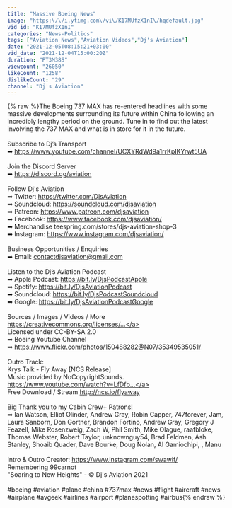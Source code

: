 ```yaml
---
title: "Massive Boeing News"
image: "https:\/\/i.ytimg.com\/vi\/K17MUfzX1nI\/hqdefault.jpg"
vid_id: "K17MUfzX1nI"
categories: "News-Politics"
tags: ["Aviation News","Aviation Videos","Dj's Aviation"]
date: "2021-12-05T08:15:21+03:00"
vid_date: "2021-12-04T15:00:20Z"
duration: "PT3M38S"
viewcount: "26050"
likeCount: "1258"
dislikeCount: "29"
channel: "Dj's Aviation"
---
```

{% raw %}The Boeing 737 MAX has re-entered headlines with some massive developments surrounding its future within China following an incredibly lengthy period on the ground. Tune in to find out the latest involving the 737 MAX and what is in store for it in the future.<br /><br />Subscribe to Dj’s Transport<br />➡ <a rel="nofollow" target="blank" href="https://www.youtube.com/channel/UCXYRdWd9a1rrKpIKYrwt5UA">https://www.youtube.com/channel/UCXYRdWd9a1rrKpIKYrwt5UA</a><br /><br />Join the Discord Server<br /> ➡ <a rel="nofollow" target="blank" href="https://discord.gg/aviation">https://discord.gg/aviation</a><br /><br />Follow Dj's Aviation<br />➡ Twitter: <a rel="nofollow" target="blank" href="https://twitter.com/DjsAviation">https://twitter.com/DjsAviation</a><br />➡ Soundcloud: <a rel="nofollow" target="blank" href="https://soundcloud.com/djsaviation">https://soundcloud.com/djsaviation</a><br />➡ Patreon: <a rel="nofollow" target="blank" href="https://www.patreon.com/djsaviation">https://www.patreon.com/djsaviation</a><br />➡ Facebook: <a rel="nofollow" target="blank" href="https://www.facebook.com/djsaviation/">https://www.facebook.com/djsaviation/</a><br />➡ Merchandise teespring.com/stores/djs-aviation-shop-3<br />➡ Instagram: <a rel="nofollow" target="blank" href="https://www.instagram.com/djsaviation/">https://www.instagram.com/djsaviation/</a><br /><br />Business Opportunities / Enquiries<br />➡ Email: contactdjsaviation@gmail.com<br /><br />Listen to the Dj’s Aviation Podcast<br />➡ Apple Podcast: <a rel="nofollow" target="blank" href="https://bit.ly/DjsPodcastApple">https://bit.ly/DjsPodcastApple</a><br />➡ Spotify: <a rel="nofollow" target="blank" href="https://bit.ly/DjsAviationPodcast">https://bit.ly/DjsAviationPodcast</a><br />➡ Soundcloud: <a rel="nofollow" target="blank" href="https://bit.ly/DjsPodcastSoundcloud">https://bit.ly/DjsPodcastSoundcloud</a><br />➡ Google: <a rel="nofollow" target="blank" href="https://bit.ly/DjsAviationPodcastGoogle">https://bit.ly/DjsAviationPodcastGoogle</a><br /><br />Sources / Images / Videos / More<br /><a rel="nofollow" target="blank" href="https://creativecommons.org/licenses/...">https://creativecommons.org/licenses/...</a><br />Licensed under CC-BY-SA 2.0<br />➡ Boeing Youtube Channel<br />➡ <a rel="nofollow" target="blank" href="https://www.flickr.com/photos/150488282@N07/35349535051/">https://www.flickr.com/photos/150488282@N07/35349535051/</a><br /><br />Outro Track:<br /> Krys Talk - Fly Away [NCS Release]<br /> Music provided by NoCopyrightSounds.<br /> <a rel="nofollow" target="blank" href="https://www.youtube.com/watch?v=LfDfb...">https://www.youtube.com/watch?v=LfDfb...</a><br />Free Download / Stream <a rel="nofollow" target="blank" href="http://ncs.io/flyaway">http://ncs.io/flyaway</a><br /><br />Big Thank you to my Cabin Crew+ Patrons!<br />➡ Ian Watson, Elliot Olinder, Andrew Gray, Robin Capper, 747forever, Jam, Laura Sanborn, Don Gortner, Brandon Fortino, Andrew Gray, Gregory J Feazell, Mike Rosenzweig, Zach W, Phil Smith, Mike Olague, raafbloke, Thomas Webster, Robert Taylor, unknownguy54, Brad Feldmen, Ash Stanley, Shoaib Quader, Dave Bourke, Doug Nolan, Al Gamiochipi, , Manu <br /><br />Intro &amp; Outro Creator: <a rel="nofollow" target="blank" href="https://www.instagram.com/swawif/">https://www.instagram.com/swawif/</a><br />Remembering 99carnot<br />&quot;Soaring to New Heights&quot; - © Dj's Aviation 2021<br /><br />#boeing #aviation #plane #china #737max #news #flight #aircraft #news #airplane #avgeek #airlines #airport #planespotting  #airbus{% endraw %}
